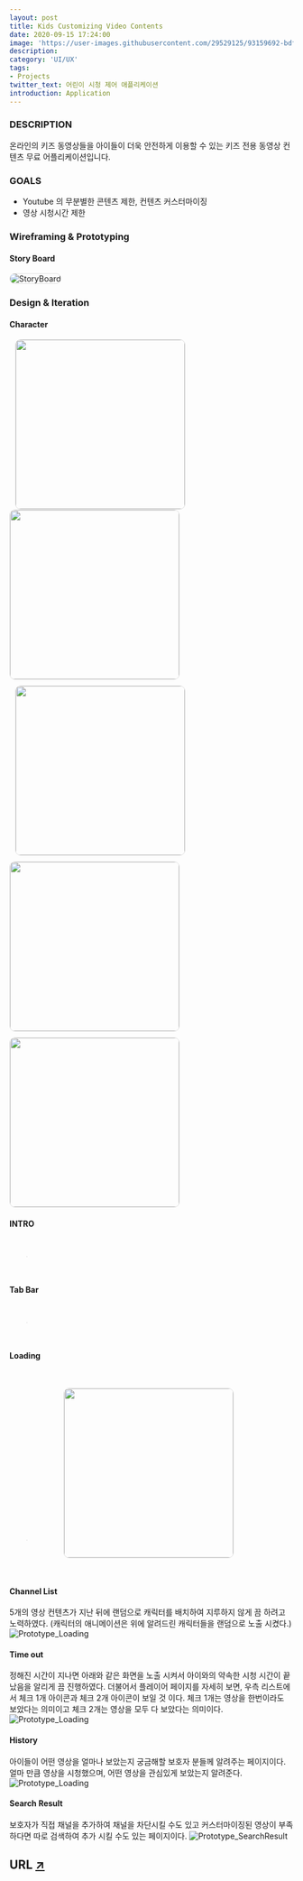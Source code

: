 ```yaml
---
layout: post
title: Kids Customizing Video Contents
date: 2020-09-15 17:24:00
image: 'https://user-images.githubusercontent.com/29529125/93159692-bdf75e00-f749-11ea-858e-2f52b556c8e8.png'
description: 
category: 'UI/UX'
tags:
- Projects
twitter_text: 어린이 시청 제어 애플리케이션
introduction: Application
---
```

### DESCRIPTION 
온라인의 키즈 동영상들을 아이들이 더욱 안전하게 이용할 수 있는 키즈 전용 동영상 컨텐츠 무료 어플리케이션입니다.

### GOALS
- Youtube 의 무분별한 콘텐츠 제한, 컨텐츠 커스터마이징
- 영상 시청시간 제한

### Wireframing & Prototyping
#### Story Board
<img src="https://github.com/crazyjamy/crazyjamy.github.io/blob/master/_images/_post/kidsvideoapp/flow-kidsvideoapp.png?raw=true" alt="StoryBoard" style="border: 1px solid #e1e1e1; border-radius: 10px;">

### Design & Iteration
#### Character
<img src="https://github.com/crazyjamy/crazyjamy.github.io/blob/master/_images/_post/kidsvideoapp/character-square.gif?raw=true" alt="" style="border: 1px solid #e1e1e1; border-radius: 10px; width: 300px; margin-left: 10px; float: left;">
<img src="https://github.com/crazyjamy/crazyjamy.github.io/blob/master/_images/_post/kidsvideoapp/character-circle.gif?raw=true" alt="" style="border: 1px solid #e1e1e1; border-radius: 10px; width: 300px;">
<img src="https://github.com/crazyjamy/crazyjamy.github.io/blob/master/_images/_post/kidsvideoapp/character-triangle.gif?raw=true" alt="" style="border: 1px solid #e1e1e1; border-radius: 10px; width: 300px; margin-left: 10px; margin-top: 10px; float: left;">
<img src="https://github.com/crazyjamy/crazyjamy.github.io/blob/master/_images/_post/kidsvideoapp/character-polygon.gif?raw=true" alt="" style="border: 1px solid #e1e1e1; border-radius: 10px; width: 300px; margin-top: 10px; ">
<img src="https://github.com/crazyjamy/crazyjamy.github.io/blob/master/_images/_post/kidsvideoapp/character-key.gif?raw=true" alt="" style="border: 1px solid #e1e1e1; border-radius: 10px; width: 300px; margin-top: 10px; ">

#### INTRO
<img src="https://github.com/crazyjamy/crazyjamy.github.io/blob/master/_images/_post/kidsvideoapp/intro-vs1-kidvideoapp.gif?raw=true" alt="" style="border: 1px solid #e1e1e1; border-radius: 10px; margin: 30px;">

#### Tab Bar
<img src="https://github.com/crazyjamy/crazyjamy.github.io/blob/master/_images/_post/kidsvideoapp/ui-tabbar.gif?raw=true" alt="" style="border: 1px solid #e1e1e1; border-radius: 10px; margin: 30px;">

#### Loading
<img src="https://github.com/crazyjamy/crazyjamy.github.io/blob/master/_images/_post/kidsvideoapp/ui-loadinganimation.gif?raw=true" alt="" style="border: 1px solid #e1e1e1; border-radius: 10px; margin: 30px;">
<img src="https://github.com/crazyjamy/crazyjamy.github.io/blob/master/_images/_post/kidsvideoapp/loading.gif?raw=true" alt="" style="border: 1px solid #e1e1e1; border-radius: 10px; width: 300px; margin: 30px;">

#### Channel List
5개의 영상 컨텐츠가 지난 뒤에 랜덤으로 캐릭터를 배치하여 지루하지 않게 끔 하려고 노력하였다. (캐릭터의 애니메이션은 위에 알려드린 캐릭터들을 랜덤으로 노출 시켰다.)
![Prototype_Loading](https://user-images.githubusercontent.com/29529125/93156560-4cb4ac80-f743-11ea-8119-fb23e3c85fa2.gif)

#### Time out
정해진 시간이 지나면 아래와 같은 화면을 노출 시켜서 아이와의 약속한 시청 시간이 끝났음을 알리게 끔 진행하였다. 더불어서 플레이어 페이지를 자세히 보면, 우측 리스트에서 체크 1개 아이콘과 체크 2개 아이콘이 보일  것 이다. 체크 1개는 영상을 한번이라도 보았다는 의미이고 체크 2개는 영상을 모두 다 보았다는 의미이다. 
![Prototype_Loading](https://user-images.githubusercontent.com/29529125/93158539-432d4380-f747-11ea-9818-61b8d06f77da.gif)

#### History
아이들이 어떤 영상을 얼마나 보았는지 궁금해할 보호자 분들께 알려주는 페이지이다. 얼마 만큼 영상을 시청했으며, 어떤 영상을 관심있게 보았는지 알려준다.
![Prototype_Loading](https://user-images.githubusercontent.com/29529125/93160698-d9636880-f74b-11ea-8699-6ef7fc2067f3.gif)

#### Search Result
보호자가 직접 채널을 추가하여 채널을 차단시킬 수도 있고 커스터마이징된 영상이 부족하다면 따로 검색하여 추가 시킬 수도 있는 페이지이다.
![Prototype_SearchResult](https://user-images.githubusercontent.com/29529125/93162372-9efbca80-f74f-11ea-8a42-db33e5af4ce0.gif)

## URL <a href="https://play.google.com/store/apps/details?id=io.tm.kids.vstream">↗</a> 

